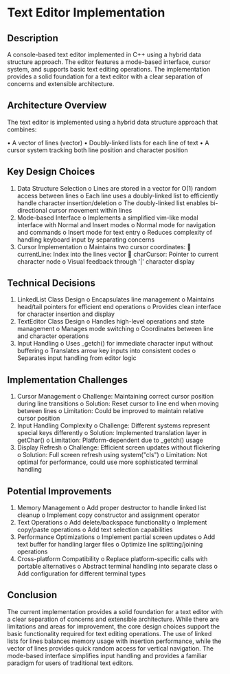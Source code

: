 # Text Editor Implementation

## Description

A console-based text editor implemented in C++ using a hybrid data structure approach. The editor features a mode-based interface, cursor system, and supports basic text editing operations. The implementation provides a solid foundation for a text editor with a clear separation of concerns and extensible architecture.

## Architecture Overview

The text editor is implemented using a hybrid data structure approach that combines:

•	A vector of lines (vector<LinkedList>)
•	Doubly-linked lists for each line of text
•	A cursor system tracking both line position and character position

## Key Design Choices

1.	Data Structure Selection 
o	Lines are stored in a vector for O(1) random access between lines
o	Each line uses a doubly-linked list to efficiently handle character insertion/deletion
o	The doubly-linked list enables bi-directional cursor movement within lines
2.	Mode-based Interface 
o	Implements a simplified vim-like modal interface with Normal and Insert modes
o	Normal mode for navigation and commands
o	Insert mode for text entry
o	Reduces complexity of handling keyboard input by separating concerns
3.	Cursor Implementation 
o	Maintains two cursor coordinates: 
	currentLine: Index into the lines vector
	charCursor: Pointer to current character node
o	Visual feedback through '|' character display

## Technical Decisions

1.	LinkedList Class Design 
o	Encapsulates line management
o	Maintains head/tail pointers for efficient end operations
o	Provides clean interface for character insertion and display
2.	TextEditor Class Design 
o	Handles high-level operations and state management
o	Manages mode switching
o	Coordinates between line and character operations
3.	Input Handling 
o	Uses _getch() for immediate character input without buffering
o	Translates arrow key inputs into consistent codes
o	Separates input handling from editor logic

## Implementation Challenges

1.	Cursor Management 
o	Challenge: Maintaining correct cursor position during line transitions
o	Solution: Reset cursor to line end when moving between lines
o	Limitation: Could be improved to maintain relative cursor position
2.	Input Handling Complexity 
o	Challenge: Different systems represent special keys differently
o	Solution: Implemented translation layer in getChar()
o	Limitation: Platform-dependent due to _getch() usage
3.	Display Refresh 
o	Challenge: Efficient screen updates without flickering
o	Solution: Full screen refresh using system("cls")
o	Limitation: Not optimal for performance, could use more sophisticated terminal handling

## Potential Improvements

1.	Memory Management 
o	Add proper destructor to handle linked list cleanup
o	Implement copy constructor and assignment operator
2.	Text Operations 
o	Add delete/backspace functionality
o	Implement copy/paste operations
o	Add text selection capabilities
3.	Performance Optimizations 
o	Implement partial screen updates
o	Add text buffer for handling larger files
o	Optimize line splitting/joining operations
4.	Cross-platform Compatibility 
o	Replace platform-specific calls with portable alternatives
o	Abstract terminal handling into separate class
o	Add configuration for different terminal types

## Conclusion

The current implementation provides a solid foundation for a text editor with a clear separation of concerns and extensible architecture. While there are limitations and areas for improvement, the core design choices support the basic functionality required for text editing operations.
The use of linked lists for lines balances memory usage with insertion performance, while the vector of lines provides quick random access for vertical navigation. The mode-based interface simplifies input handling and provides a familiar paradigm for users of traditional text editors.
